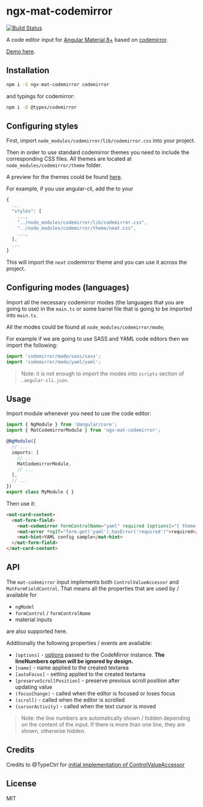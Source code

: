 # ngx-mat-codemirror

[![Build Status](https://travis-ci.org/smnbbrv/ngx-mat-codemirror.svg?branch=master)](https://travis-ci.org/smnbbrv/ngx-mat-codemirror)

A code editor input for [Angular Material 8+](https://material.angular.io/) based on [codemirror](https://codemirror.net).

[Demo here](https://smnbbrv.github.io/ngx-mat-codemirror/).

## Installation

```sh
npm i -S ngx-mat-codemirror codemirror
```

and typings for codemirror:

```sh
npm i -D @types/codemirror
```

## Configuring styles

First, import `node_modules/codemirror/lib/codemirror.css` into your project.

Then in order to use standard codemirror themes you need to include the corresponding CSS files. All themes are located at `node_modules/codemirror/theme` folder.

A preview for the themes could be found [here](https://codemirror.net/demo/theme.html).

For example, if you use angular-cli, add the to your

```javascript
{
  ...
  "styles": [
    ...,
    "../node_modules/codemirror/lib/codemirror.css",
    "../node_modules/codemirror/theme/neat.css",
    ...,
  ],
  ...
}
```
       
This will import the `neat` codemirror theme and you can use it across the project.

## Configuring modes (languages)

Import all the necessary codemirror modes (the languages that you are going to use) in the `main.ts` or some barrel file that is going to be imported into `main.ts`.

All the modes could be found at `node_modules/codemirror/mode`;

For example if we are going to use SASS and YAML code editors then we import the following:

```ts
import 'codemirror/mode/sass/sass';
import 'codemirror/mode/yaml/yaml';
```

> Note: it is not enough to import the modes into `scripts` section of `.angular-cli.json`.

## Usage

Import module whenever you need to use the code editor:

```typescript
import { NgModule } from '@angular/core';
import { MatCodemirrorModule } from 'ngx-mat-codemirror';

@NgModule({
  // ...
  imports: [
    // ...
    MatCodemirrorModule,
    // ...
  ],
  // ...
})
export class MyModule { }
```

Then use it:

```html
<mat-card-content>
  <mat-form-field>
    <mat-codemirror formControlName="yaml" required [options]="{ theme: 'neat', mode: 'yaml' }" placeholder="YAML"></mat-codemirror>
    <mat-error *ngIf="form.get('yaml').hasError('required')">required</mat-error>
    <mat-hint>YAML config sample</mat-hint>
  </mat-form-field>
</mat-card-content>
```

## API

The `mat-codemirror` input implements both `ControlValueAccessor` and `MatFormFieldControl`. That means all the properties that are used by / available for

- `ngModel`
- `formControl` / `formControlName`  
- material inputs

are also supported here.

Additionally the following properties / events are available:
 
* `[options]` - [options](http://codemirror.net/doc/manual.html#config) passed to the CodeMirror instance. **The lineNumbers option will be ignored by design.**
* `[name]` - name applied to the created textarea
* `[autoFocus]` - setting applied to the created textarea
* `[preserveScrollPosition]` - preserve previous scroll position after updating value
* `(focusChange)` - called when the editor is focused or loses focus
* `(scroll)` - called when the editor is scrolled
* `(cursorActivity)` - called when the text cursor is moved

> Note: the line numbers are automatically shown / hidden depending on the content of the input. If there is more than one line, they are shown, otherwise hidden.

## Credits

Credits to @TypeCtrl for [initial implementation of ControlValueAccessor](https://github.com/TypeCtrl/ngx-codemirror)

## License

MIT
